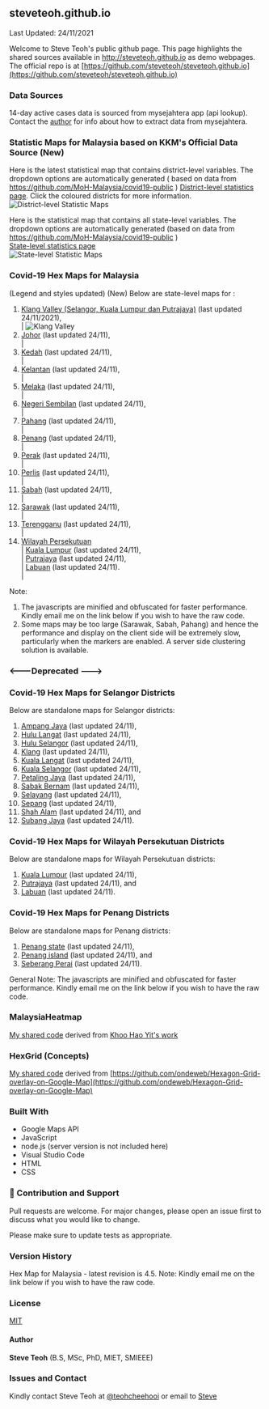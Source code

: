 ﻿## steveteoh.github.io
Last Updated: 24/11/2021

Welcome to Steve Teoh's public github page. This page highlights the shared sources available in http://steveteoh.github.io as demo webpages.
The official repo is at [https://github.com/steveteoh/steveteoh.github.io](https://github.com/steveteoh/steveteoh.github.io)

### Data Sources
14-day active cases data is sourced from mysejahtera app (api lookup). Contact the [author](mailto:chteoh@1utar.my?subject=Mysejahtera "Mysejahtera") for info about how to extract data from mysejahtera.

### Statistic Maps for Malaysia based on KKM's Official Data Source (New)
Here is the latest statistical map that contains district-level variables. The dropdown options are automatically generated ( based on data from https://github.com/MoH-Malaysia/covid19-public ) 
[District-level statistics page](https://steveteoh.github.io/Statistics/main2.html). Click the coloured districts for more information.
![District-level Statistic Maps](https://steveteoh.github.io/img/statistics2.png) 

Here is the statistical map that contains all state-level variables. The dropdown options are automatically generated (based on data from https://github.com/MoH-Malaysia/covid19-public )  
[State-level statistics page](https://steveteoh.github.io/Statistics/)     
![State-level Statistic Maps](https://steveteoh.github.io/img/statistics.png)

### Covid-19 Hex Maps for Malaysia
(Legend and styles updated)  (New)
Below are state-level maps for : <br>
1. [Klang Valley (Selangor, Kuala Lumpur dan Putrajaya)](http://steveteoh.github.io/KlangValley/) (last updated 24/11/2021), <br> |  ![Klang Valley](https://steveteoh.github.io/img/klangvalley.jpg)
2. [Johor](http://steveteoh.github.io/Johor/) (last updated 24/11), <br>        |
3. [Kedah](https://steveteoh.github.io/Kedah/) (last updated 24/11), <br>  |
4. [Kelantan](https://steveteoh.github.io/Kelantan/) (last updated 24/11), <br>  |
5. [Melaka](http://steveteoh.github.io/Melaka/) (last updated 24/11), <br>  |
6. [Negeri Sembilan](http://steveteoh.github.io/NegeriSembilan/) (last updated 24/11), <br>  |
7. [Pahang](https://steveteoh.github.io/Pahang/) (last updated 24/11), <br>  |
8. [Penang](http://steveteoh.github.io/Penang/) (last updated 24/11), <br>  |
9. [Perak](https://steveteoh.github.io/Perak/) (last updated 24/11), <br>  |
10. [Perlis](https://steveteoh.github.io/Perlis/) (last updated 24/11), <br>  |
11. [Sabah](http://steveteoh.github.io/Sabah/) (last updated 24/11), <br>  |
12. [Sarawak](http://steveteoh.github.io/Sarawak/) (last updated 24/11), <br>  |
13. [Terengganu](https://steveteoh.github.io/Terengganu/) (last updated 24/11), <br>  |
14. [Wilayah Persekutuan](http://steveteoh.github.io/Wilayah/) <br>  |
    [Kuala Lumpur](http://steveteoh.github.io/KualaLumpur/) (last updated 24/11), <br>  |
    [Putrajaya](http://steveteoh.github.io/Putrajaya/) (last updated 24/11), <br>  |
    [Labuan](http://steveteoh.github.io/Labuan/) (last updated 24/11).<br>  | 
 
Note: 
1. The javascripts are minified and obfuscated for faster performance. Kindly email me on the link below if you wish to have the raw code. 
2. Some maps may be too large (Sarawak, Sabah, Pahang) and hence the performance and display on the client side will be extremely slow, particularly when the markers are enabled. 
   A server side clustering solution is available.

### <---Deprecated --->
### Covid-19 Hex Maps for Selangor Districts
Below are standalone maps for Selangor districts: <br>
1. [Ampang Jaya](http://steveteoh.github.io/Selangor/AmpangJaya/) (last updated 24/11), <br>
2. [Hulu Langat](http://steveteoh.github.io/Selangor/HuluLangat/) (last updated 24/11), <br>
3. [Hulu Selangor](http://steveteoh.github.io/Selangor/HuluSelangor/) (last updated 24/11), <br>
4. [Klang](http://steveteoh.github.io/Selangor/Klang/) (last updated 24/11), <br>
5. [Kuala Langat](http://steveteoh.github.io/Selangor/KualaLangat/) (last updated 24/11), <br>
6. [Kuala Selangor](http://steveteoh.github.io/Selangor/KualaSelangor/) (last updated 24/11), <br>
7. [Petaling Jaya](http://steveteoh.github.io/Selangor/PetalingJaya/) (last updated 24/11), <br>
8. [Sabak Bernam](http://steveteoh.github.io/Selangor/SabakBernam) (last updated 24/11), <br>
9. [Selayang](http://steveteoh.github.io/Selangor/Selayang/) (last updated 24/11), <br>
10. [Sepang](http://steveteoh.github.io/Selangor/Sepang/) (last updated 24/11), <br>
11. [Shah Alam](http://steveteoh.github.io/Selangor/ShahAlam/) (last updated 24/11), and  <br>
12. [Subang Jaya](http://steveteoh.github.io/Selangor/SubangJaya/) (last updated 24/11).<br>

### Covid-19 Hex Maps for Wilayah Persekutuan Districts
Below are standalone maps for Wilayah Persekutuan districts: <br>
1. [Kuala Lumpur](http://steveteoh.github.io/KualaLumpur) (last updated 24/11),<br>
2. [Putrajaya](http://steveteoh.github.io/Putrajaya) (last updated 24/11), and<br>
3. [Labuan](http://steveteoh.github.io/Labuan) (last updated 24/11).<br>

### Covid-19 Hex Maps for Penang Districts
Below are standalone maps for Penang districts: <br>
1. [Penang state](http://steveteoh.github.io/Penang/index.html) (last updated 24/11),  <br>
2. [Penang island](http://steveteoh.github.io/Penang/island.html) (last updated 24/11), and  <br>
3. [Seberang Perai](http://steveteoh.github.io/Penang/perai.html) (last updated 24/11). <br>

General Note: The javascripts are minified and obfuscated for faster performance. Kindly email me on the link below if you wish to have the raw code. 

### MalaysiaHeatmap
[My shared code](http://steveteoh.github.io/MalaysiaHeatMap) derived from [Khoo Hao Yit's work](https://github.com/KhooHaoYit/KhooHaoYit.github.io/tree/main/Covid19%20Malaysia%20Heatmap)

### HexGrid (Concepts)
[My shared code](http://steveteoh.github.io/HexGrid) derived from [https://github.com/ondeweb/Hexagon-Grid-overlay-on-Google-Map](https://github.com/ondeweb/Hexagon-Grid-overlay-on-Google-Map) 

### Built With

- Google Maps API
- JavaScript
- node.js (server version is not included here)
- Visual Studio Code
- HTML
- CSS

### 🤝 Contribution and Support
Pull requests are welcome. For major changes, please open an issue first to discuss what you would like to change.

Please make sure to update tests as appropriate.

### Version History
Hex Map for Malaysia - latest revision is 4.5.
Note: Kindly email me on the link below if you wish to have the raw code. 

### License
[MIT](https://steveteoh.github.io/LICENSE)

#### Author
**Steve Teoh** (B.S, MSc, PhD, MIET, SMIEEE)

### Issues and Contact
Kindly contact Steve Teoh at [@teohcheehooi](https://twitter.com/teohcheehooi) or email to [Steve](mailto:chteoh@1utar.my?subject=Map "Map")
